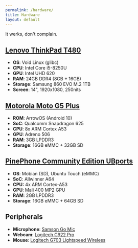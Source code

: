 ```yaml
---
permalink: /hardware/
title: Hardware
layout: default
---
```


It werks, don't complain.

## [Lenovo ThinkPad T480](https://psref.lenovo.com/syspool/Sys/PDF/ThinkPad/ThinkPad_T480/ThinkPad_T480_Spec.PDF)
* **OS**: Void Linux (glibc)
* **CPU**: Intel Core i5-8250U
* **GPU**: Intel UHD 620
* **RAM**: 24GB DDR4 (8GB + 16GB)
* **Storage**: Samsung 860 EVO M.2 1TB
* **Screen**: 14", 1920x1080, 250nits

## [Motorola Moto G5 Plus](https://www.gsmarena.com/motorola_moto_g5_plus-8453.php)
* **ROM**: ArrowOS (Android 10)
* **SoC**: Qualcomm Snapdragon 625
* **CPU**: 8x ARM Cortex A53
* **GPU**: Adreno 506
* **RAM**: 3GB LPDDR3
* **Storage**: 16GB eMMC + 32GB SD

## [PinePhone Community Edition UBports](https://www.pine64.org/pinephone/)
* **OS**: Mobian (SD), Ubuntu Touch (eMMC)
* **SoC**: Allwinner A64
* **CPU:** 4x ARM Cortex-A53
* **GPU**: Mali 400 MP2 GPU
* **RAM**: 2GB LPDDR3
* **Storage**: 16GB eMMC + 64GB SD

## Peripherals
* **Microphone**: [Samson Go Mic](http://www.samsontech.com/samson/products/microphones/usb-microphones/gomic/)
* **Webcam**: [Logitech C922 Pro](https://www.logitech.com/en-us/product/c922-pro-stream-webcam)
* **Mouse**: [Logitech G703 Lightspeed Wireless](https://www.logitechg.com/en-us/products/gaming-mice/g703-wireless-gaming-mouse.html)
